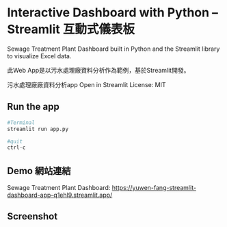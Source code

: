 # Interactive Dashboard with Python – Streamlit 互動式儀表板
Sewage Treatment Plant Dashboard built in Python and the Streamlit library to visualize Excel data.

此Web App是以污水處理廠資料分析作為範例，基於Streamlit開發。

污水處理廠廠資料分析app
Open in Streamlit License: MIT

## Run the app
```Python
#Terminal
streamlit run app.py

#quit
ctrl-c
```

## Demo 網站連結
Sewage Treatment Plant Dashboard: https://yuwen-fang-streamlit-dashboard-app-q1ehl9.streamlit.app/ 

## Screenshot
